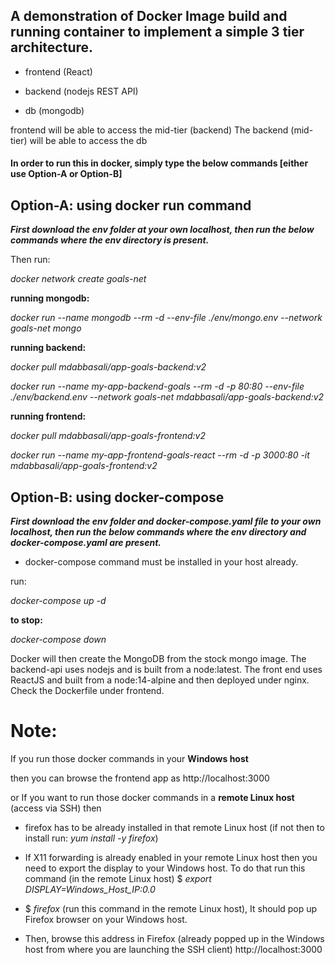 ## A demonstration of Docker Image build and running container to implement a simple 3 tier architecture.

- frontend (React)

- backend (nodejs REST API)

- db (mongodb)



frontend will be able to access the mid-tier (backend)
The backend (mid-tier) will be able to access the db


#### In order to run this in docker, simply type the below commands [either use Option-A or Option-B]



## Option-A: using docker run command

***First download the env folder at your own localhost, then run the below commands where the env directory is present.***

Then run:

*docker network create goals-net*

**running mongodb:**

*docker run --name mongodb --rm -d --env-file ./env/mongo.env --network goals-net mongo*


**running backend:**

*docker pull mdabbasali/app-goals-backend:v2*

*docker run --name my-app-backend-goals --rm -d -p 80:80 --env-file ./env/backend.env --network goals-net mdabbasali/app-goals-backend:v2*


**running frontend:**

*docker pull mdabbasali/app-goals-frontend:v2*

*docker run --name my-app-frontend-goals-react --rm -d -p 3000:80 -it mdabbasali/app-goals-frontend:v2*



## Option-B: using docker-compose

***First download the env folder and docker-compose.yaml file to your own localhost, then run the below commands where the env directory and docker-compose.yaml are present.***

- docker-compose command must be installed in your host already.
  
run:

*docker-compose up -d*

**to stop:**

*docker-compose down*


Docker will then create the MongoDB from the stock mongo image. 
The backend-api uses nodejs and is built from a node:latest. 
The front end uses ReactJS and built from a node:14-alpine and then deployed under nginx. Check the Dockerfile under frontend.


# Note:
If you run those docker commands in your **Windows host**

then you can browse the frontend app as http://localhost:3000

or
If you want to run those docker commands in a **remote Linux host** (access via SSH) then 

  - firefox has to be already installed in that remote Linux host (if not then to install run: *yum install -y firefox*)
  
  - If X11 forwarding is already enabled in your remote Linux host then you need to export the display to your Windows host. To do that run this command (in the remote Linux host) $ *export DISPLAY=Windows_Host_IP:0.0* 
  
  - $ *firefox*  (run this command in the remote Linux host), It should pop up Firefox browser on your Windows host. 
   
  - Then, browse this address in Firefox (already popped up in the Windows host from where you are launching the SSH client) http://localhost:3000 
